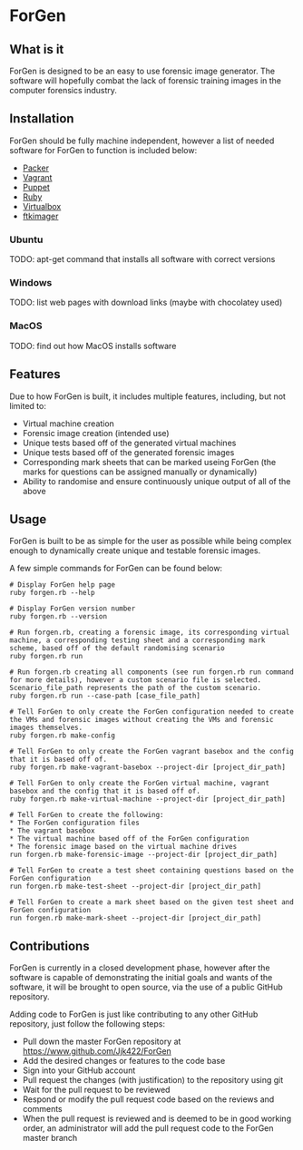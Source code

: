 # ForGen
## What is it
ForGen is designed to be an easy to use forensic image generator.
The software will hopefully combat the lack of forensic training images in the computer forensics industry.

## Installation
ForGen should be fully machine independent, however a list of needed software for ForGen to function is included below:
* [Packer](https://www.packer.io/)
* [Vagrant](https://www.vagrantup.com/)
* [Puppet](https://puppet.com/)
* [Ruby](https://www.ruby-lang.org/en/)
* [Virtualbox](https://www.virtualbox.org/)
* [ftkimager](http://accessdata.com/product-download)

### Ubuntu
TODO: apt-get command that installs all software with correct versions

### Windows
TODO: list web pages with download links (maybe with chocolatey used)

### MacOS
TODO: find out how MacOS installs software

## Features
Due to how ForGen is built, it includes multiple features, including, but not limited to:
* Virtual machine creation
* Forensic image creation (intended use)
* Unique tests based off of the generated virtual machines
* Unique tests based off of the generated forensic images
* Corresponding mark sheets that can be marked useing ForGen (the marks for questions can be assigned manually or  dynamically)
* Ability to randomise and ensure continuously unique output of all of the above

## Usage
ForGen is built to be as simple for the user as possible while being complex enough to dynamically create unique and testable forensic images.

A few simple commands for ForGen can be found below:
```
# Display ForGen help page
ruby forgen.rb --help
  
# Display ForGen version number
ruby forgen.rb --version
  
# Run forgen.rb, creating a forensic image, its corresponding virtual machine, a corresponding testing sheet and a corresponding mark scheme, based off of the default randomising scenario
ruby forgen.rb run
  
# Run forgen.rb creating all components (see run forgen.rb run command for more details), however a custom scenario file is selected.
Scenario_file_path represents the path of the custom scenario.
ruby forgen.rb run --case-path [case_file_path]
  
# Tell ForGen to only create the ForGen configuration needed to create the VMs and forensic images without creating the VMs and forensic images themselves.
ruby forgen.rb make-config
  
# Tell ForGen to only create the ForGen vagrant basebox and the config that it is based off of.
ruby forgen.rb make-vagrant-basebox --project-dir [project_dir_path]
  
# Tell ForGen to only create the ForGen virtual machine, vagrant basebox and the config that it is based off of.
ruby forgen.rb make-virtual-machine --project-dir [project_dir_path]
  
# Tell ForGen to create the following:
* The ForGen configuration files
* The vagrant basebox
* The virtual machine based off of the ForGen configuration
* The forensic image based on the virtual machine drives
run forgen.rb make-forensic-image --project-dir [project_dir_path]
  
# Tell ForGen to create a test sheet containing questions based on the ForGen configuration
run forgen.rb make-test-sheet --project-dir [project_dir_path]
  
# Tell ForGen to create a mark sheet based on the given test sheet and ForGen configuration 
run forgen.rb make-mark-sheet --project-dir [project_dir_path]
```

## Contributions
ForGen is currently in a closed development phase, however after the software is capable of demonstrating the initial goals and wants of the software, it will be brought to open source, via the use of a public GitHub repository.

Adding code to ForGen is just like contributing to any other GitHub repository, just follow the following steps:
* Pull down the master ForGen repository at https://www.github.com/Jjk422/ForGen
* Add the desired changes or features to the code base
* Sign into your GitHub account
* Pull request the changes (with justification) to the repository using git
* Wait for the pull request to be reviewed
* Respond or modify the pull request code based on the reviews and comments
* When the pull request is reviewed and is deemed to be in good working order, an administrator will add the pull request code to the ForGen master branch